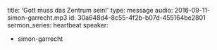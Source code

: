 title: 'Gott muss das Zentrum sein!'
type: message
audio: 2016-09-11-simon-garrecht.mp3
id: 30a648d4-8c55-4f2b-b07d-455164be2801
sermon_series: heartbeat
speaker:
  - simon-garrecht
